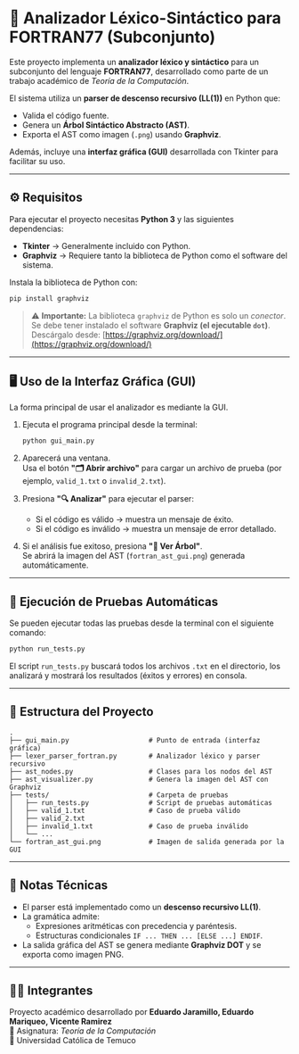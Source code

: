 # 🧠 Analizador Léxico-Sintáctico para FORTRAN77 (Subconjunto)

Este proyecto implementa un **analizador léxico y sintáctico** para un subconjunto del lenguaje **FORTRAN77**, desarrollado como parte de un trabajo académico de *Teoría de la Computación*.

El sistema utiliza un **parser de descenso recursivo (LL(1))** en Python que:
- Valida el código fuente.
- Genera un **Árbol Sintáctico Abstracto (AST)**.
- Exporta el AST como imagen (`.png`) usando **Graphviz**.

Además, incluye una **interfaz gráfica (GUI)** desarrollada con Tkinter para facilitar su uso.

---

## ⚙️ Requisitos

Para ejecutar el proyecto necesitas **Python 3** y las siguientes dependencias:

- **Tkinter** → Generalmente incluido con Python.  
- **Graphviz** → Requiere tanto la biblioteca de Python como el software del sistema.

Instala la biblioteca de Python con:

```sh
pip install graphviz
```

> ⚠️ **Importante:** La biblioteca `graphviz` de Python es solo un *conector*.  
> Se debe tener instalado el software **Graphviz (el ejecutable `dot`)**.  
> Descárgalo desde: [https://graphviz.org/download/](https://graphviz.org/download/)

---

## 🖥️ Uso de la Interfaz Gráfica (GUI)

La forma principal de usar el analizador es mediante la GUI.

1. Ejecuta el programa principal desde la terminal:
   ```sh
   python gui_main.py
   ```

2. Aparecerá una ventana.  
   Usa el botón **"🗂️ Abrir archivo"** para cargar un archivo de prueba (por ejemplo, `valid_1.txt` o `invalid_2.txt`).

3. Presiona **"🔍 Analizar"** para ejecutar el parser:
   - Si el código es válido → muestra un mensaje de éxito.  
   - Si el código es inválido → muestra un mensaje de error detallado.

4. Si el análisis fue exitoso, presiona **"🌳 Ver Árbol"**.  
   Se abrirá la imagen del AST (`fortran_ast_gui.png`) generada automáticamente.

---

## 🧪 Ejecución de Pruebas Automáticas

Se pueden ejecutar todas las pruebas desde la terminal con el siguiente comando:

```sh
python run_tests.py
```

El script `run_tests.py` buscará todos los archivos `.txt` en el directorio, los analizará y mostrará los resultados (éxitos y errores) en consola.

---

## 📁 Estructura del Proyecto

```text
.
├── gui_main.py                    # Punto de entrada (interfaz gráfica)
├── lexer_parser_fortran.py        # Analizador léxico y parser recursivo
├── ast_nodes.py                   # Clases para los nodos del AST
├── ast_visualizer.py              # Genera la imagen del AST con Graphviz
├── tests/                         # Carpeta de pruebas
│   ├── run_tests.py               # Script de pruebas automáticas
│   ├── valid_1.txt                # Caso de prueba válido
│   ├── valid_2.txt
│   ├── invalid_1.txt              # Caso de prueba inválido
│   └── ...
└── fortran_ast_gui.png            # Imagen de salida generada por la GUI
```

---

## 🧩 Notas Técnicas

- El parser está implementado como un **descenso recursivo LL(1)**.  
- La gramática admite:
  - Expresiones aritméticas con precedencia y paréntesis.  
  - Estructuras condicionales `IF ... THEN ... [ELSE ...] ENDIF`.  
- La salida gráfica del AST se genera mediante **Graphviz DOT** y se exporta como imagen PNG.

---

## 👨‍💻 Integrantes

Proyecto académico desarrollado por **Eduardo Jaramillo, Eduardo Mariqueo, Vicente Ramirez**  
📘 Asignatura: *Teoría de la Computación*  
🏫 Universidad Católica de Temuco